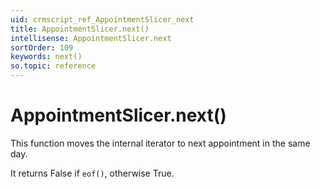 ```yaml
---
uid: crmscript_ref_AppointmentSlicer_next
title: AppointmentSlicer.next()
intellisense: AppointmentSlicer.next
sortOrder: 109
keywords: next()
so.topic: reference
---
```


# AppointmentSlicer.next()

This function moves the internal iterator to next appointment in the same day.

It returns False if `eof()`, otherwise True.

